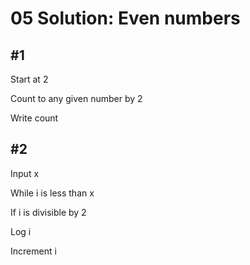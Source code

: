 # 05 Solution: Even numbers

## #1
Start at 2

Count to any given number by 2

Write count


## #2
Input x

While i is less than x

If i is divisible by 2

Log i

Increment i

